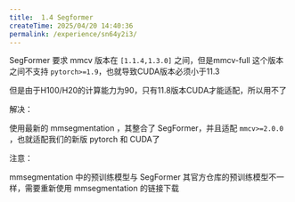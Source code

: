 ```yaml
---
title:  1.4 Segformer
createTime: 2025/04/20 14:40:36
permalink: /experience/sn64y2i3/
---
```

SegFormer 要求 mmcv 版本在 `[1.1.4,1.3.0]` 之间，但是mmcv-full 这个版本之间不支持 `pytorch>=1.9`，也就导致CUDA版本必须小于11.3

但是由于H100/H20的计算能力为90，只有11.8版本CUDA才能适配，所以用不了

解决：

使用最新的 mmsegmentation ，其整合了 SegFormer，并且适配 `mmcv>=2.0.0` ，也就适配我们的新版 pytorch 和 CUDA了

注意：

mmsegmentation 中的预训练模型与 SegFormer 其官方仓库的预训练模型不一样，需要重新使用 mmsegmentation 的链接下载